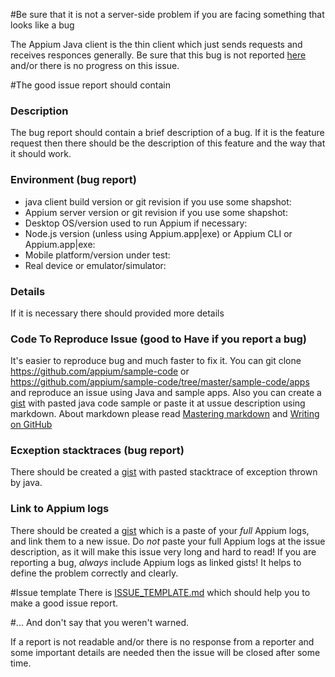 #Be sure that it is not a server-side problem if you are facing something that looks like a bug

The Appium Java client is the thin client which just sends requests and receives responces generally. 
Be sure that this bug is not reported [here](https://github.com/appium/appium/issues) and/or there is
no progress on this issue.

#The good issue report should contain

### Description

The bug report should contain a brief description of a bug.
If it is the feature request then there should be the description of this feature and the way that it should work.

### Environment (bug report)

* java client build version or git revision if you use some shapshot:
* Appium server version or git revision if you use some shapshot:
* Desktop OS/version used to run Appium if necessary:
* Node.js version (unless using Appium.app|exe) or Appium CLI or Appium.app|exe:
* Mobile platform/version under test:
* Real device or emulator/simulator:

### Details

If it is necessary there should provided more details


### Code To Reproduce Issue (good to Have if you report a bug)

It's easier to reproduce bug and much faster to fix it.
You can git clone https://github.com/appium/sample-code or https://github.com/appium/sample-code/tree/master/sample-code/apps and reproduce an issue using Java and sample apps.
Also you can create a [gist](https://gist.github.com) with pasted java code sample or paste it at ussue description using markdown. About markdown please read [Mastering markdown](https://guides.github.com/features/mastering-markdown/) and 
[Writing on GitHub](https://help.github.com/categories/writing-on-github/)

### Ecxeption stacktraces (bug report)

There should be created a [gist](https://gist.github.com) with pasted stacktrace of exception thrown by java.

### Link to Appium logs

There should be created a [gist](https://gist.github.com) which is a paste of your _full_ Appium logs, and link them to a new issue. Do _not_ paste your full Appium logs at the issue description, as it will make this issue very long and hard to read! 
If you are reporting a bug, _always_ include Appium logs as linked gists! It helps to define the problem correctly and clearly. 


#Issue template
There is [ISSUE_TEMPLATE.md](https://github.com/appium/java-client/blob/master/ISSUE_TEMPLATE.md) which should help you to make a good issue report.

#... And don't say that you weren't warned. 

If a report is not readable and/or there is no response from a reporter and some important details are needed then the issue will be closed after some time.
